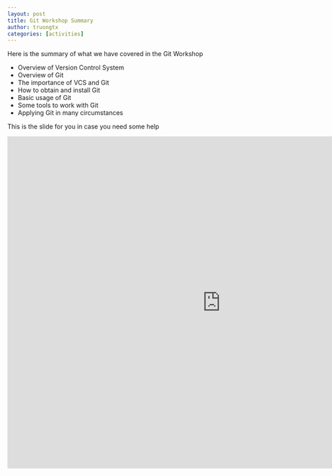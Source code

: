 ```yaml
---
layout: post
title: Git Workshop Summary
author: truongtx
categories: [activities]
---
```


Here is the summary of what we have covered in the Git Workshop

-   Overview of Version Control System
-   Overview of Git
-   The importance of VCS and Git
-   How to obtain and install Git
-   Basic usage of Git
-   Some tools to work with Git
-   Applying Git in many circumstances

This is the slide for you in case you need some help

<iframe
src="https://docs.google.com/presentation/d/15BvDBfgz0MqsZaisZAT1BJFe_Oshg95SWmMkIQINMY0/embed?start=false&loop=false&delayms=3000"
frameborder="0" width="960" height="749" allowfullscreen="true" mozallowfullscreen="true"
webkitallowfullscreen="true"></iframe>
